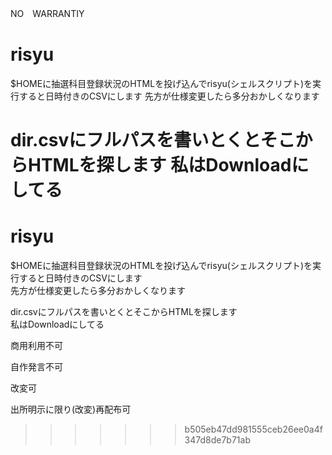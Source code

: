 NO　WARRANTIY

# risyu
$HOMEに抽選科目登録状況のHTMLを投げ込んでrisyu(シェルスクリプト)を実行すると日時付きのCSVにします
先方が仕様変更したら多分おかしくなります

dir.csvにフルパスを書いとくとそこからHTMLを探します
私はDownloadにしてる
=======
# risyu
$HOMEに抽選科目登録状況のHTMLを投げ込んでrisyu(シェルスクリプト)を実行すると日時付きのCSVにします  
先方が仕様変更したら多分おかしくなります

dir.csvにフルパスを書いとくとそこからHTMLを探します  
私はDownloadにしてる

商用利用不可

自作発言不可

改変可

出所明示に限り(改変)再配布可
>>>>>>> b505eb47dd981555ceb26ee0a4f347d8de7b71ab
